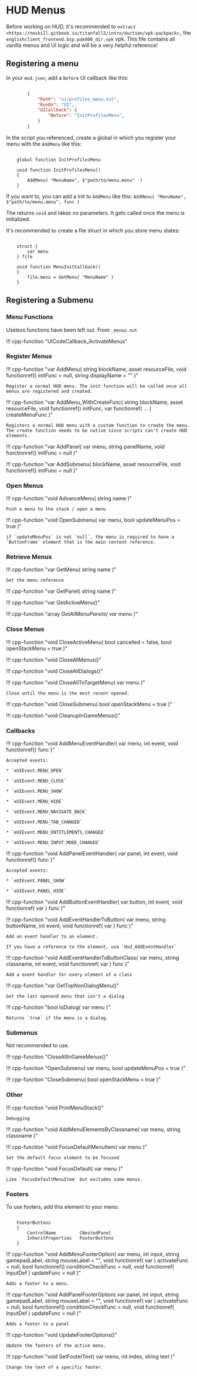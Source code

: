 # HUD Menus

Before working on HUD, it's recommended to `extract <https://noskill.gitbook.io/titanfall2/intro/duction/vpk-packpack>`_ the `englishclient_frontend.bsp.pak000_dir.vpk` vpk. This file contains all vanilla menus and UI logic and will be a very helpful reference!

## Registering a menu

In your `mod.json`, add a `Before` UI callback like this:

```json

        {
            "Path": "ui/profiles_menu.nut",
            "RunOn": "UI",
            "UICallback": {
                "Before": "InitProfilesMenu",
            }
        }
```

In the script you referenced, create a global in which you register your menu with the `AddMenu` like this:

```squirrel

    global function InitProfilesMenu

    void function InitProfilesMenu()
    {
        AddMenu( "MenuName", $"path/to/menu.menu"  )
    }
```

If you want to, you can add a init to `AddMenu` like this: `AddMenu( "MenuName", $"path/to/menu.menu", func )`

The returns `void` and takes no parameters. It gets called once the menu is initialized.

It's recommended to create a file struct in which you store menu states:

```squirrel

    struct {
        var menu
    } file

    void function MenuInitCallback()
    {
        file.menu = GetMenu( "MenuName" )
    }
```

## Registering a Submenu

### Menu Functions

Useless functions have been left out. From `_menus.nut`

!!! cpp-function "UICodeCallback_ActivateMenus"

### Register Menus

!!! cpp-function "var AddMenu( string blockName, asset resourceFile, void functionref() initFunc = null, string displayName = "" )"

    Register a normal HUD menu. The init function will be called once all menus are registered and created.

!!! cpp-function "var AddMenu_WithCreateFunc( string blockName, asset resourceFile, void functionref() initFunc, var functionref( ... ) createMenuFunc )"

    Registers a normal HUD menu with a custom function to create the menu. The create function needs to be native since scripts can't create HUD elements.

!!! cpp-function "var AddPanel( var menu, string panelName, void functionref() initFunc = null )"

!!! cpp-function "var AddSubmenu( blockName, asset resourceFile, void functionref() initFunc = null )"

### Open Menus

!!! cpp-function "void AdvanceMenu( string name )"

    Push a menu to the stack / open a menu

!!! cpp-function "void OpenSubmenu( var menu, bool updateMenuPos = true )"

    if `updateMenuPos` is not `null`, the menu is required to have a `ButtonFrame` element that is the main content reference. 

### Retrieve Menus

!!! cpp-function "var GetMenu( string name )"

    Get the menu reference

!!! cpp-function "var GetPanel( string name )"

!!! cpp-function "var GetActiveMenu()"

!!! cpp-function "array<var> GetAllMenuPanels( var menu )"

### Close Menus

!!! cpp-function "void CloseActiveMenu( bool cancelled = false, bool openStackMenu = true )"

!!! cpp-function "void CloseAllMenus()"

!!! cpp-function "void CloseAllDialogs()"

!!! cpp-function "void CloseAllToTargetMenu( var menu )"

    Close until the menu is the most recent opened.

!!! cpp-function "void CloseSubmenu( bool openStackMenu = true )"

!!! cpp-function "void CleanupInGameMenus()"

### Callbacks

!!! cpp-function "void AddMenuEventHandler( var menu, int event, void functionref() func )"

    Accepted events:

    * `eUIEvent.MENU_OPEN`

    * `eUIEvent.MENU_CLOSE`

    * `eUIEvent.MENU_SHOW`

    * `eUIEvent.MENU_HIDE`

    * `eUIEvent.MENU_NAVIGATE_BACK`

    * `eUIEvent.MENU_TAB_CHANGED`

    * `eUIEvent.MENU_ENTITLEMENTS_CHANGED`

    * `eUIEvent.MENU_INPUT_MODE_CHANGED`

!!! cpp-function "void AddPanelEventHandler( var panel, int event, void functionref() func )"

    Accepted events:

    * `eUIEvent.PANEL_SHOW`

    * `eUIEvent.PANEL_HIDE`

!!! cpp-function "void AddButtonEventHandler( var button, int event, void functionref( var ) func )"

!!! cpp-function "void AddEventHandlerToButton( var menu, string buttonName, int event, void functionref( var ) func )"

    Add an event handler to an element.

    If you have a reference to the element, use `Hud_AddEventHandler`

!!! cpp-function "void AddEventHandlerToButtonClass( var menu, string classname, int event, void functionref( var ) func )"

    Add a event handler for every element of a class

!!! cpp-function "var GetTopNonDialogMenu()"

    Get the last openend menu that isn't a dialog

!!! cpp-function "bool IsDialog( var menu )"

    Returns `true` if the menu is a dialog.



### Submenus

Not recommended to use.

!!! cpp-function "CloseAllInGameMenus()"

!!! cpp-function "OpenSubmenu( var menu, bool updateMenuPos = true )"

!!! cpp-function "CloseSubmenu( bool openStackMenu = true )"


### Other

!!! cpp-function "void PrintMenuStack()"

    Debugging

!!! cpp-function "void AddMenuElementsByClassname( var menu, string classname )"

!!! cpp-function "void FocusDefaultMenuItem( var menu )"

    Set the default focus element to be focused

!!! cpp-function "void FocusDefault( var menu )"

    Like `FocusDefaultMenuItem` but excludes some menus.

### Footers

To use footers, add this element to your menu:

```

    FooterButtons
    {
        ControlName         CNestedPanel
        InheritProperties   FooterButtons
    }
```

!!! cpp-function "void AddMenuFooterOption( var menu, int input, string gamepadLabel, string mouseLabel = "", void functionref( var ) activateFunc = null, bool functionref() conditionCheckFunc = null, void functionref( InputDef ) updateFunc = null )"

    Adds a footer to a menu.

!!! cpp-function "void AddPanelFooterOption( var panel, int input, string gamepadLabel, string mouseLabel = "", void functionref( var ) activateFunc = null, bool functionref() conditionCheckFunc = null, void functionref( InputDef ) updateFunc = null )"

    Adds a footer to a panel

!!! cpp-function "void UpdateFooterOptions()"

    Update the footers of the active menu.

!!! cpp-function "void SetFooterText( var menu, int index, string text )"

    Change the text of a specific footer.

